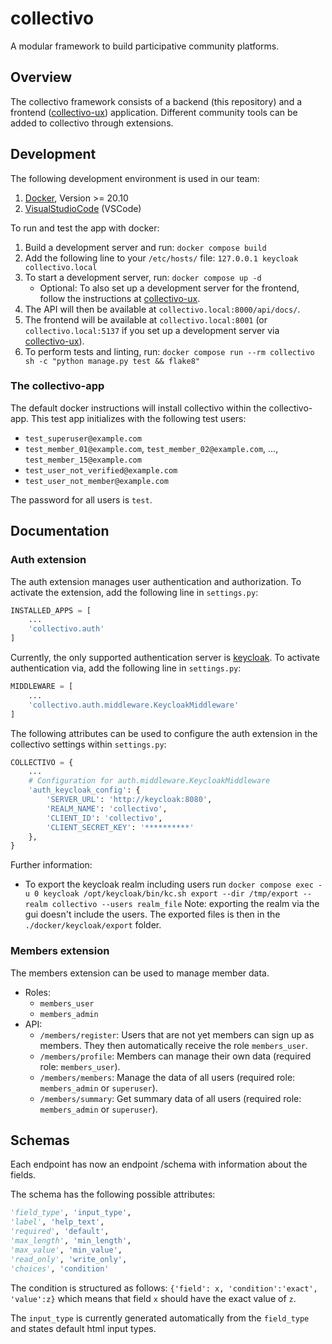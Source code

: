 # collectivo

A modular framework to build participative community platforms.

## Overview

The collectivo framework consists of a backend (this repository)
and a frontend ([collectivo-ux](https://github.com/MILA-Wien/collectivo-ux/)) application.
Different community tools can be added to collectivo through extensions.

## Development

The following development environment is used in our team:

1. [Docker](https://www.docker.com/), Version >= 20.10
2. [VisualStudioCode](https://code.visualstudio.com/) (VSCode)

To run and test the app with docker:

1. Build a development server and run: `docker compose build`
2. Add the following line to your `/etc/hosts/` file: `127.0.0.1 keycloak collectivo.local`
3. To start a development server, run: `docker compose up -d`
    - Optional: To also set up a development server for the frontend, follow the instructions at [collectivo-ux](https://github.com/MILA-Wien/collectivo-ux/).
4. The API will then be available at `collectivo.local:8000/api/docs/`.
5. The frontend will be available at `collectivo.local:8001` (or `collectivo.local:5137` if you set up a development server via [collectivo-ux](https://github.com/MILA-Wien/collectivo-ux/)).
6. To perform tests and linting, run: `docker compose run --rm collectivo sh -c "python manage.py test && flake8"`

### The collectivo-app

The default docker instructions will install collectivo within the collectivo-app. This test app initializes with the following test users:

- `test_superuser@example.com`
- `test_member_01@example.com`, `test_member_02@example.com`, ..., `test_member_15@example.com`
- `test_user_not_verified@example.com`
- `test_user_not_member@example.com`

The password for all users is `test`.

## Documentation

### Auth extension

The auth extension manages user authentication and authorization.
To activate the extension, add the following line in `settings.py`:

```python
INSTALLED_APPS = [
    ...
    'collectivo.auth'
]
```

Currently, the only supported authentication server is [keycloak](https://www.keycloak.org/).
To activate authentication via, add the following line in `settings.py`:

```python
MIDDLEWARE = [
    ...
    'collectivo.auth.middleware.KeycloakMiddleware'
]
```

The following attributes can be used to configure the auth extension in the collectivo settings within `settings.py`:

```python
COLLECTIVO = {
    ...
    # Configuration for auth.middleware.KeycloakMiddleware
    'auth_keycloak_config': {
        'SERVER_URL': 'http://keycloak:8080',
        'REALM_NAME': 'collectivo',
        'CLIENT_ID': 'collectivo',
        'CLIENT_SECRET_KEY': '**********'
    },
}
```

Further information:
- To export the keycloak realm including users run `docker compose exec -u 0 keycloak /opt/keycloak/bin/kc.sh export --dir /tmp/export --realm collectivo --users realm_file` Note: exporting the realm via the gui doesn't include the users. The exported files is then in the `./docker/keycloak/export` folder.

### Members extension

The members extension can be used to manage member data.

- Roles:
    - `members_user`
    - `members_admin`
- API:
    - `/members/register`: Users that are not yet members can sign up as members. They then automatically receive the role `members_user`.
    - `/members/profile`: Members can manage their own data (required role: `members_user`).
    - `/members/members`: Manage the data of all users (required role: `members_admin` or `superuser`).
    - `/members/summary`: Get summary data of all users (required role: `members_admin` or `superuser`).

## Schemas

Each endpoint has now an endpoint /schema with information about the fields.

The schema has the following possible attributes:

```python
'field_type', 'input_type',
'label', 'help_text',
'required', 'default',
'max_length', 'min_length',
'max_value', 'min_value',
'read_only', 'write_only',
'choices', 'condition'
```

The condition is structured as follows: `{'field': x, 'condition':'exact', 'value':z}` which means that field `x` should have the exact value of `z`.

The `input_type` is currently generated automatically from the `field_type` and states default html input types.
